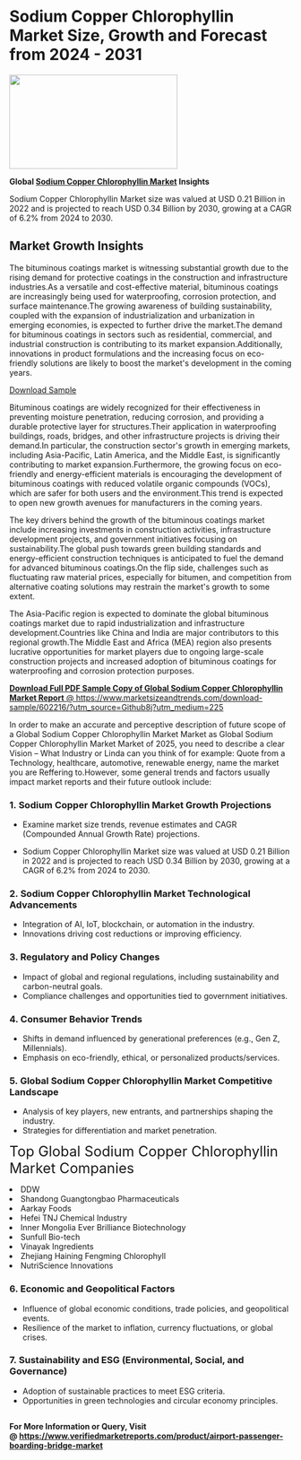 <H1>Sodium Copper Chlorophyllin Market Size, Growth and Forecast from 2024 - 2031</H1><img class="aligncenter size-medium wp-image-584254" src="https://thirdeyenews.in/wp-content/uploads/2024/09/Global-Market-Research-300x168.jpeg" alt="" width="300" height="168" /><p><strong>Global&nbsp;<a href="https://www.marketsizeandtrends.com/download-sample/602216/?utm_source=Github8j?utm_medium=225">Sodium Copper Chlorophyllin Market</a> Insights</strong></p><p>Sodium Copper Chlorophyllin Market size was valued at USD 0.21 Billion in 2022 and is projected to reach USD 0.34 Billion by 2030, growing at a CAGR of 6.2% from 2024 to 2030.</p><p><h2>Market Growth Insights</h2> <p>The bituminous coatings market is witnessing substantial growth due to the rising demand for protective coatings in the construction and infrastructure industries.As a versatile and cost-effective material, bituminous coatings are increasingly being used for waterproofing, corrosion protection, and surface maintenance.The growing awareness of building sustainability, coupled with the expansion of industrialization and urbanization in emerging economies, is expected to further drive the market.The demand for bituminous coatings in sectors such as residential, commercial, and industrial construction is contributing to its market expansion.Additionally, innovations in product formulations and the increasing focus on eco-friendly solutions are likely to boost the market's development in the coming years.</p> <p><a href="#">Download Sample</a></p> <p>Bituminous coatings are widely recognized for their effectiveness in preventing moisture penetration, reducing corrosion, and providing a durable protective layer for structures.Their application in waterproofing buildings, roads, bridges, and other infrastructure projects is driving their demand.In particular, the construction sector's growth in emerging markets, including Asia-Pacific, Latin America, and the Middle East, is significantly contributing to market expansion.Furthermore, the growing focus on eco-friendly and energy-efficient materials is encouraging the development of bituminous coatings with reduced volatile organic compounds (VOCs), which are safer for both users and the environment.This trend is expected to open new growth avenues for manufacturers in the coming years.</p> <p>The key drivers behind the growth of the bituminous coatings market include increasing investments in construction activities, infrastructure development projects, and government initiatives focusing on sustainability.The global push towards green building standards and energy-efficient construction techniques is anticipated to fuel the demand for advanced bituminous coatings.On the flip side, challenges such as fluctuating raw material prices, especially for bitumen, and competition from alternative coating solutions may restrain the market's growth to some extent.</p> <p>The Asia-Pacific region is expected to dominate the global bituminous coatings market due to rapid industrialization and infrastructure development.Countries like China and India are major contributors to this regional growth.The Middle East and Africa (MEA) region also presents lucrative opportunities for market players due to ongoing large-scale construction projects and increased adoption of bituminous coatings for waterproofing and corrosion protection purposes.</p> <p><a href="#"></p><p><span class=""><strong>Download Full PDF Sample Copy of Global Sodium Copper Chlorophyllin Market Report</strong> @ <a href="https://www.marketsizeandtrends.com/download-sample/602216/?utm_source=Github8j?utm_medium=225" target="_blank">https://www.marketsizeandtrends.com/download-sample/602216/?utm_source=Github8j?utm_medium=225</a></span></p><p>In order to make an accurate and perceptive description of future scope of a Global&nbsp;Sodium Copper Chlorophyllin Market Market as Global&nbsp;Sodium Copper Chlorophyllin Market Market of 2025, you need to describe a clear Vision &ndash; What Industry or Linda can you think of for example: Quote from a Technology, healthcare, automotive, renewable energy, name the market you are Reffering to.However, some general trends and factors usually impact market reports and their future outlook include:</p><h3>1.&nbsp;<strong>Sodium Copper Chlorophyllin Market Growth Projections</strong></h3><ul><li>Examine market size trends, revenue estimates and CAGR (Compounded Annual Growth Rate) projections.</li><li><p>Sodium Copper Chlorophyllin Market size was valued at USD 0.21 Billion in 2022 and is projected to reach USD 0.34 Billion by 2030, growing at a CAGR of 6.2% from 2024 to 2030.</p></li></ul><h3>2.&nbsp;<strong>Sodium Copper Chlorophyllin Market Technological Advancements</strong></h3><ul><li>Integration of AI, IoT, blockchain, or automation in the industry.</li><li>Innovations driving cost reductions or improving efficiency.</li></ul><h3>3.&nbsp;<strong>Regulatory and Policy Changes</strong></h3><ul><li>Impact of global and regional regulations, including sustainability and carbon-neutral goals.</li><li>Compliance challenges and opportunities tied to government initiatives.</li></ul><h3>4.&nbsp;<strong>Consumer Behavior Trends</strong></h3><ul><li>Shifts in demand influenced by generational preferences (e.g., Gen Z, Millennials).</li><li>Emphasis on eco-friendly, ethical, or personalized products/services.</li></ul><h3>5.&nbsp;<strong>Global Sodium Copper Chlorophyllin Market Competitive Landscape</strong></h3><ul><li>Analysis of key players, new entrants, and partnerships shaping the industry.</li><li>Strategies for differentiation and market penetration.</li></ul><p data-pm-slice="1 1 []"><span style="color: inherit; font-family: inherit; font-size: 25px;">Top Global Sodium Copper Chlorophyllin Market Companies</span></p><div class="" data-test-id=""><p><li>DDW</li><li> Shandong Guangtongbao Pharmaceuticals</li><li> Aarkay Foods</li><li> Hefei TNJ Chemical Industry</li><li> Inner Mongolia Ever Brilliance Biotechnology</li><li> Sunfull Bio-tech</li><li> Vinayak Ingredients</li><li> Zhejiang Haining Fengming Chlorophyll</li><li> NutriScience Innovations</li></p></div><h3>6.&nbsp;<strong>Economic and Geopolitical Factors</strong></h3><ul><li>Influence of global economic conditions, trade policies, and geopolitical events.</li><li>Resilience of the market to inflation, currency fluctuations, or global crises.</li></ul><h3>7.&nbsp;<strong>Sustainability and ESG (Environmental, Social, and Governance)</strong></h3><ul><li>Adoption of sustainable practices to meet ESG criteria.</li><li>Opportunities in green technologies and circular economy principles.</li></ul><h2><strong style="font-size: 14px;">For More Information or Query, Visit @&nbsp;</strong><a style="background-color: #ffffff; font-size: 14px;" href="https://www.marketsizeandtrends.com/report/sodium-copper-chlorophyllin-market/" target="_blank">https://www.verifiedmarketreports.com/product/airport-passenger-boarding-bridge-market</a></h2>